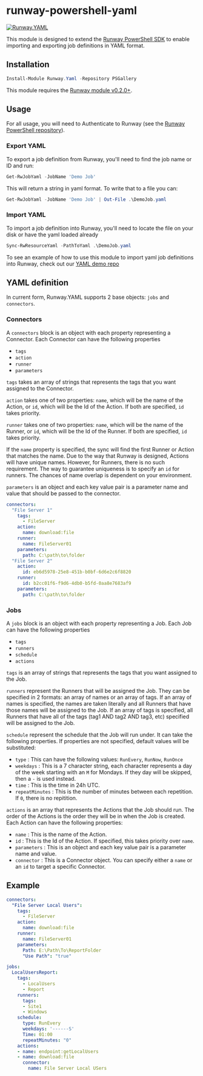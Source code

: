 # runway-powershell-yaml
[![Runway.YAML](https://img.shields.io/powershellgallery/v/Runway.YAML.svg?style=flat-square&label=Runway.YAML "Runway.YAML")](https://www.powershellgallery.com/packages/Runway.YAML/)

This module is designed to extend the [Runway PowerShell SDK](https://github.com/runway-software/runway-powershell) to enable importing and exporting job definitions in YAML format.

## Installation

```powershell
Install-Module Runway.Yaml -Repository PSGallery
```

This module requires the [Runway module v0.2.0+](https://github.com/runway-software/runway-powershell).

## Usage

For all usage, you will need to Authenticate to Runway (see the [Runway PowerShell repository](https://github.com/runway-software/runway-powershell)).

### Export YAML

To export a job definition from Runway, you'll need to find the job name or ID and run:

```powershell
Get-RwJobYaml -JobName 'Demo Job'
```

This will return a string in yaml format. To write that to a file you can:

```powershell
Get-RwJobYaml -JobName 'Demo Job' | Out-File .\DemoJob.yaml
```

### Import YAML

To import a job definition into Runway, you'll need to locate the file on your disk or have the yaml loaded already

```powershell
Sync-RwResourceYaml -PathToYaml .\DemoJob.yaml
```

To see an example of how to use this module to import yaml job definitions into Runway, check out our [YAML demo repo](https://github.com/runway-software/yaml-demo)

## YAML definition

In current form, Runway.YAML supports 2 base objects: `jobs` and `connectors`.

### Connectors

A `connectors` block is an object with each property representing a Connector. Each Connector can have the following properties

- `tags`
- `action`
- `runner`
- `parameters`

`tags` takes an array of strings that represents the tags that you want assigned to the Connector.

`action` takes one of two properties: `name`, which will be the name of the Action, or `id`, which will be the Id of the Action. If both are specified, `id` takes priority.

`runner` takes one of two properties: `name`, which will be the name of the Runner, or `id`, which will be the Id of the Runner. If both are specified, `id` takes priority.

If the `name` property is specified, the sync will find the first Runner or Action that matches the name. Due to the way that Runway is designed, Actions will have unique names. However, for Runners, there is no such requirement. The way to guarantee uniqueness is to specify an `id` for runners. The chances of name overlap is dependent on your environment.

`parameters` is an object and each key value pair is a parameter name and value that should be passed to the connector.

```yaml
connectors:
  "File Server 1"
    tags:
      - FileServer
    action:
      name: download:file
    runner:
      name: FileServer01
    parameters:
      path: C:\path\to\folder
  "File Server 2"
    action:
      id: eb6d5978-25e8-451b-b0bf-6d6e2c6f8820
    runner:
      id: b2cc01f6-f9d6-4db0-b5fd-0aa8e7683af9
    parameters:
      path: C:\path\to\folder
```

### Jobs

A `jobs` block is an object with each property representing a Job. Each Job can have the following properties

- `tags`
- `runners`
- `schedule`
- `actions`

`tags` is an array of strings that represents the tags that you want assigned to the Job.

`runners` represent the Runners that will be assigned the Job. They can be specified in 2 formats: an array of names or an array of tags. If an array of names is specified, the names are taken literally and all Runners that have those names will be assigned to the Job. If an array of tags is specified, all Runners that have all of the tags (tag1 AND tag2 AND tag3, etc) specified will be assigned to the Job.

`schedule` represent the schedule that the Job will run under. It can take the following properties. If properties are not specified, default values will be substituted:

- `type` : This can have the following values: `RunEvery`, `RunNow`, `RunOnce`
- `weekdays` : This is a 7 character string, each character represents a day of the week starting with an `M` for Mondays. If they day will be skipped, then a `-` is used instead.
- `time` : This is the time in 24h UTC.
- `repeatMinutes` : This is the number of minutes between each repetition. If `0`, there is no repitition.

`actions` is an array that represents the Actions that the Job should run. The order of the Actions is the order they will be in when the Job is created. Each Action can have the following properties:

- `name` : This is the name of the Action.
- `id` : This is the Id of the Action. If specified, this takes priority over `name`.
- `parameters` : This is an object and each key value pair is a parameter name and value.
- `connector` : This is a Connector object. You can specify either a `name` or an `id` to target a specific Connector.

## Example

```yaml
connectors:
  "File Server Local Users":
    tags:
      - FileServer
    action:
      name: download:file
    runner:
      name: FileServer01
    parameters:
      Path: E:\Path\To\ReportFolder
      "Use Path": "true"

jobs:
  LocalUsersReport:
    tags:
      - LocalUsers
      - Report
    runners:
      tags:
      - Site1
      - Windows
    schedule:
      type: RunEvery
      weekdays: '------S'
      Time: 01:00
      repeatMinutes: "0"
    actions:
    - name: endpoint:getLocalUsers
    - name: download:file
      connector:
        name: File Server Local USers
```
